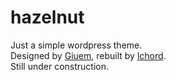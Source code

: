 # hazelnut
Just a simple wordpress theme.<br>
Designed by [Giuem](https://www.giuem.com), rebuilt by [lchord](https://yuusan.xyz).<br>
Still under construction.
